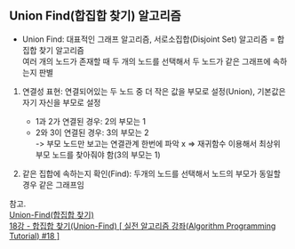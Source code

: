 ## Union Find(합집합 찾기) 알고리즘

* Union Find: 대표적인 그래프 알고리즘, 서로소집합(Disjoint Set) 알고리즘 = 합집합 찾기 알고리즘  
  여러 개의 노드가 존재할 때 두 개의 노드를 선택해서 두 노드가 같은 그래프에 속하는지 판별
  
1. 연결성 표현: 연결되어있는 두 노드 중 더 작은 값을 부모로 설정(Union), 기본값은 자기 자신을 부모로 설정
   - 1과 2가 연결된 경우: 2의 부모는 1  
   - 2와 3이 연결된 경우: 3의 부모는 2  
   -> 부모 노드만 보고는 연결관계 한번에 파악 x => 재귀함수 이용해서 최상위 부모 노드를 찾아줘야 함(3의 부모는 1)

2. 같은 집합에 속하는지 확인(Find): 두개의 노드를 선택해서 노드의 부모가 동일할 경우 같은 그래프임


참고.  
[Union-Find(합집합 찾기)](https://blog.naver.com/ndb796/221230967614)  
[18강 - 합집합 찾기(Union-Find) [ 실전 알고리즘 강좌(Algorithm Programming Tutorial) #18 ]](https://www.youtube.com/watch?v=AMByrd53PHM)


